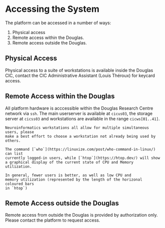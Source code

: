 # Accessing the System

The platform can be accessed in a number of ways:

1. Physical access
2. Remote access within the Douglas.
3. Remote access outside the Douglas.

## Physical Access

Physical access to a suite of workstations is available inside the Douglas CIC,
contact the CIC Administrative Assistant (Louis Théroux) for keycard access.

## Remote Access within the Douglas

All platform hardware is acccessible within the Douglas Research Centre network
via `ssh`. The main userserver is available at `cicus03`, the storage server
at `cicss03` and workstations are available in the range `cicws[01..41]`.

```{admonition} Playing nice
Neuroinformatics workstations all allow for multiple simultaneous users, please
make a best effort to choose a workstation not already being used by others.

The command [`who`](https://linuxize.com/post/who-command-in-linux/) can list
currently logged-in users, while [`htop`](https://htop.dev/) will show
a graphical display of the current state of CPU and Memory utilization.

In general, fewer users is better, as well as low CPU and
memory utilization (represented by the length of the horizonal coloured bars
in `htop`)

```

## Remote Access outside the Douglas

Remote access from outside the Douglas is provided by authorization only.
Please contact the platform to request access.
